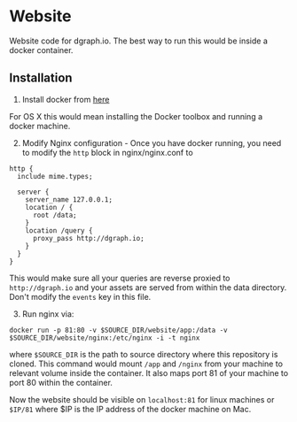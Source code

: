 # Website
Website code for dgraph.io. The best way to run this would be inside a docker container.

## Installation

1. Install docker from [here](https://docs.docker.com/engine/installation)

  For OS X this would mean installing the Docker toolbox and running a docker machine.

2. Modify Nginx configuration - Once you have docker running, you need to modify the `http` block in nginx/nginx.conf to

  ```
  http {
    include mime.types;

    server {
      server_name 127.0.0.1;
      location / {
        root /data;
      }
      location /query {
        proxy_pass http://dgraph.io;
      }
    }
  }
  ```

  This would make sure all your queries are reverse proxied to `http://dgraph.io` and your assets are served from within the data directory. Don't modify the `events` key in this file.


3. Run nginx via:
```
docker run -p 81:80 -v $SOURCE_DIR/website/app:/data -v $SOURCE_DIR/website/nginx:/etc/nginx -i -t nginx
```

  where `$SOURCE_DIR` is the path to source directory where this repository is cloned. This command would mount `/app` and `/nginx` from your machine to relevant volume inside the container. It also maps port 81 of your machine to port 80 within the container.

Now the website should be visible on `localhost:81` for linux machines or `$IP/81` where $IP is the IP address of the docker machine on Mac.
